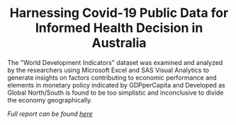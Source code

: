 # __<center>Harnessing Covid-19 Public Data for Informed Health Decision in Australia</center>__
The "World Development Indicators" dataset was examined and analyzed by the researchers using Microsoft Excel and SAS Visual Analytics to generate insights on factors contributing to economic performance and elements in monetary policy indicated by GDPperCapita and Developed as Global North/South is found to be too simplistic and inconclusive to divide the economy geographically. 

*Full report can be found [here](https://github.com/VivianNg9/World-Development-Indicators-WDI-Exploratory-Study/blob/main/World%20Development%20Indicators%20(WDI)%20Exploratory%20Study.pdf)*

